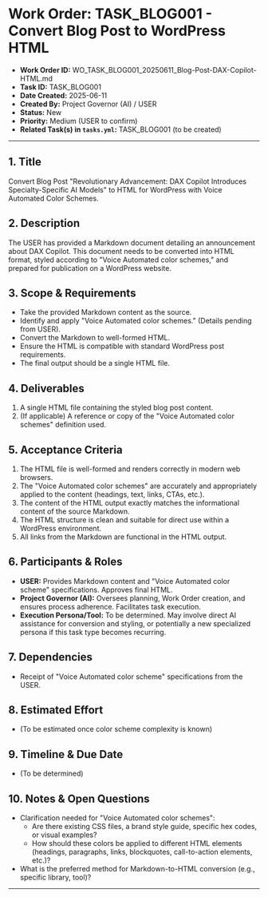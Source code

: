 # Work Order: TASK_BLOG001 - Convert Blog Post to WordPress HTML

*   **Work Order ID:** WO_TASK_BLOG001_20250611_Blog-Post-DAX-Copilot-HTML.md
*   **Task ID:** TASK_BLOG001
*   **Date Created:** 2025-06-11
*   **Created By:** Project Governor (AI) / USER
*   **Status:** New
*   **Priority:** Medium (USER to confirm)
*   **Related Task(s) in `tasks.yml`:** TASK_BLOG001 (to be created)

---

## 1. Title
Convert Blog Post "Revolutionary Advancement: DAX Copilot Introduces Specialty-Specific AI Models" to HTML for WordPress with Voice Automated Color Schemes.

## 2. Description
The USER has provided a Markdown document detailing an announcement about DAX Copilot. This document needs to be converted into HTML format, styled according to "Voice Automated color schemes," and prepared for publication on a WordPress website.

## 3. Scope & Requirements
*   Take the provided Markdown content as the source.
*   Identify and apply "Voice Automated color schemes." (Details pending from USER).
*   Convert the Markdown to well-formed HTML.
*   Ensure the HTML is compatible with standard WordPress post requirements.
*   The final output should be a single HTML file.

## 4. Deliverables
1.  A single HTML file containing the styled blog post content.
2.  (If applicable) A reference or copy of the "Voice Automated color schemes" definition used.

## 5. Acceptance Criteria
1.  The HTML file is well-formed and renders correctly in modern web browsers.
2.  The "Voice Automated color schemes" are accurately and appropriately applied to the content (headings, text, links, CTAs, etc.).
3.  The content of the HTML output exactly matches the informational content of the source Markdown.
4.  The HTML structure is clean and suitable for direct use within a WordPress environment.
5.  All links from the Markdown are functional in the HTML output.

## 6. Participants & Roles
*   **USER:** Provides Markdown content and "Voice Automated color scheme" specifications. Approves final HTML.
*   **Project Governor (AI):** Oversees planning, Work Order creation, and ensures process adherence. Facilitates task execution.
*   **Execution Persona/Tool:** To be determined. May involve direct AI assistance for conversion and styling, or potentially a new specialized persona if this task type becomes recurring.

## 7. Dependencies
*   Receipt of "Voice Automated color scheme" specifications from the USER.

## 8. Estimated Effort
*   (To be estimated once color scheme complexity is known)

## 9. Timeline & Due Date
*   (To be determined)

## 10. Notes & Open Questions
*   Clarification needed for "Voice Automated color schemes":
    *   Are there existing CSS files, a brand style guide, specific hex codes, or visual examples?
    *   How should these colors be applied to different HTML elements (headings, paragraphs, links, blockquotes, call-to-action elements, etc.)?
*   What is the preferred method for Markdown-to-HTML conversion (e.g., specific library, tool)?

---
